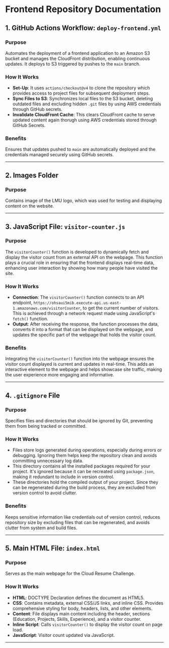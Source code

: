 # Frontend Repository Documentation

## 1. GitHub Actions Workflow: `deploy-frontend.yml`

### Purpose
Automates the deployment of a frontend application to an Amazon S3 bucket and manages the CloudFront distribution, enabling continuous updates. It deploys to S3 triggered by pushes to the `main` branch.

### How It Works
- **Set-Up**: It uses `actions/checkout@v4` to clone the repository which provides access to project files for subsequent deployment steps.
- **Sync Files to S3**: Synchronizes local files to the S3 bucket, deleting outdated files and excluding hidden `.git` files by using AWS credentials through GitHub secrets.
- **Invalidate CloudFront Cache**: This clears CloudFront cache to serve updated content again thorugh using AWS credentials stored through GitHub Secrets.

### Benefits
Ensures that updates pushed to `main` are automatically deployed and the credentials managed securely using GitHub secrets.

---

## 2. Images Folder

### Purpose
Contains image of the LMU logo, which was used for testing and displaying content on the website.

---

## 3. JavaScript File: `visitor-counter.js`

### Purpose
The `visitorCounter()` function is developed to dynamically fetch and display the visitor count from an external API on the webpage. This function plays a crucial role in ensuring that the frontend displays real-time data, enhancing user interaction by showing how many people have visited the site.

### How It Works
- **Connection**: The `visitorCounter()` function connects to an API endpoint, `https://ohsaui5mib.execute-api.us-east-1.amazonaws.com/visitorCounter`, to get the current number of visitors. This is achieved through a network request made using JavaScript's `fetch()` function.
- **Output**: After receiving the response, the function processes the data, converts it into a format that can be displayed on the webpage, and updates the specific part of the webpage that holds the visitor count.

### Benefits
Integrating the `visitorCounter()` function into the webpage ensures the visitor count displayed is current and updates in real-time. This adds an interactive element to the webpage and helps showcase site traffic, making the user experience more engaging and informative.

---

## 4. `.gitignore` File

### Purpose
Specifies files and directories that should be ignored by Git, preventing them from being tracked or committed.

### How It Works
- Files store logs generated during operations, especially during errors or debugging. Ignoring them helps keep the repository clean and avoids committing unnecessary log data.
- This directory contains all the installed packages required for your project. It's ignored because it can be recreated using `package.json`, making it redundant to include in version control.
- These directories hold the compiled output of your project. Since they can be regenerated during the build process, they are excluded from version control to avoid clutter.

### Benefits
Keeps sensitive information like credentials out of version control, reduces repository size by excluding files that can be regenerated, and avoids clutter from system and build files.

---

## 5. Main HTML File: `index.html`

### Purpose
Serves as the main webpage for the Cloud Resume Challenge. 

### How It Works
- **HTML**: DOCTYPE Declaration defines the document as HTML5.
- **CSS**: Contains metadata, external CSS/JS links, and inline CSS. Provides comprehensive styling for body, headers, lists, and other elements.
- **Content**: File displays main content including the header, sections (Education, Projects, Skills, Experience), and a visitor counter.
- **Inline Script**: Calls `visitorCounter()` to display the visitor count on page load.
- **JavaScript**: Visitor count updated via JavaScript.

---
